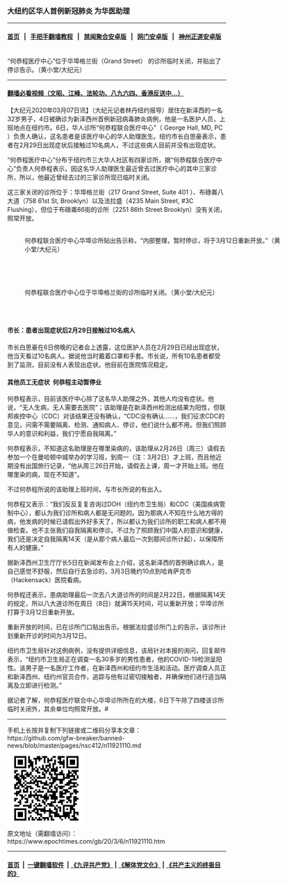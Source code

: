 ### 大纽约区华人首例新冠肺炎  为华医助理
------------------------

#### [首页](https://github.com/gfw-breaker/banned-news/blob/master/README.md) &nbsp;&nbsp;|&nbsp;&nbsp; [手把手翻墙教程](https://github.com/gfw-breaker/guides/wiki) &nbsp;&nbsp;|&nbsp;&nbsp; [禁闻聚合安卓版](https://github.com/gfw-breaker/bn-android) &nbsp;&nbsp;|&nbsp;&nbsp; [网门安卓版](https://github.com/oGate2/oGate) &nbsp;&nbsp;|&nbsp;&nbsp; [神州正道安卓版](https://github.com/SzzdOgate/update) 



<div><img alt="" class="aligncenter wp-post-image" src="https://i.epochtimes.com/assets/uploads/2020/03/S__4644866-600x400.jpg"/>
<div class="red16 caption">
 “何恭程医疗中心”位于华埠格兰街（Grand Street） 的诊所临时关闭，并贴出了停诊告示。（黄小堂/大纪元）
</div>
</div><hr/>

#### [翻墙必看视频（文昭、江峰、法轮功、八九六四、香港反送中...）](https://github.com/gfw-breaker/banned-news/blob/master/pages/link3.md)

<div><p>
 【大纪元2020年03月07日讯】（大纪元记者林丹纽约报导）居住在新泽西的一名32岁男子，4日被确诊为新泽西州首例新冠病毒肺炎病例，他是一名医护人员，上班地点在纽约市。6日，华人诊所“何恭程联合医疗中心”（ George Hall, MD, PC ）负责人确认，这名患者是该医疗中心的华人助理医生。纽约市长白思豪表示，患者在2月29日出现症状后接触过10名病人，不过这些病人目前并没有出现症状。
</p>
<p>
 “何恭程医疗中心”分布于纽约市三大华人社区有四家诊所，据“何恭程联合医疗中心”负责人何恭程表示，因这名华人助理医生最近曾去过医疗中心的其中三家诊所，所以，他最近曾经去过的三家诊所现已临时关闭。
</p>
<p>
 这三家关闭的诊所位于：华埠格兰街（217 Grand Street, Suite 401 ）、布碌崙八大道（758 61st St, Brooklyn）以及法拉盛（4235 Main Street, #3C Flushing），但位于布碌崙86街的诊所（2251 86th Street Brooklyn）没有关闭，照常开放。
</p>
<figure class="wp-caption aligncenter" id="attachment_11921285" style="width: 600px">
 <ok href="http://i.epochtimes.com/assets/uploads/2020/03/15f9d1c102ff327f_ttl7dayH6Q_encrypt7391861581263465617.jpg">
  <img alt="" class="size-large wp-image-11921285" src="http://i.epochtimes.com/assets/uploads/2020/03/15f9d1c102ff327f_ttl7dayH6Q_encrypt7391861581263465617-600x800.jpg"/>
 </ok>
 <br/><figcaption class="wp-caption-text">
  何恭程联合医疗中心华埠诊所贴出告示称，“内部整理，暂时停诊，将于3月12日重新开放。”（黄小堂/大纪元）
 </figcaption><br/>
</figure><br/>
<figure class="wp-caption aligncenter" id="attachment_11921949" style="width: 600px">
 <ok href="http://i.epochtimes.com/assets/uploads/2020/03/EA26501E-597D-4B2E-8232-0E767CE1CCDF.png">
  <img alt="" class="size-large wp-image-11921949" src="http://i.epochtimes.com/assets/uploads/2020/03/EA26501E-597D-4B2E-8232-0E767CE1CCDF-600x450.png"/>
 </ok>
 <br/><figcaption class="wp-caption-text">
  何恭程联合医疗中心位于华埠格兰街的诊所临时关闭。（黄小堂/大纪元）
 </figcaption><br/>
</figure><br/>
<h4>
 市长：患者出现症状后2月29日接触过10名病人
</h4>
<p>
 市长白思豪在6日傍晚的记者会上透露，这位医护人员在2月29日已经出现症状，他当天看过10名病人。据说他当时戴着口罩和手套。市长说，所有10名患者都受到了监测，目前没有人表现出症状。他目前在医院情况稳定。
</p>
<h4>
 其他员工无症状  何恭程主动暂停业
</h4>
<p>
 何恭程表示，目前该医疗中心除了这名华人助理之外，其他人均没有症状。他说，“无人生病，无人需要去医院”；该助理是在新泽西州检测出结果为阳性，但联邦疾控中心（CDC）对该结果还没有确认，“CDC没有确认……，我们征求CDC的意见，问需不需要隔离、检测、通知病人、停诊，他们说什么都不用。但我们照顾华人的意识和利益，我们宁愿自我隔离。”
</p>
<p>
 何恭程表示，不知道这名助理是在哪里染病的，该助理从2月26日（周三）请假去参加一个在曼哈顿中城举办的学习班，到周一（注：3月2日）才上班，而且他近期没有出国旅行记录，“他从周三26日开始，请假去上课，周一才开始上班。他在哪里染的病，现在不知道”。
</p>
<p>
 不过何恭程所说的该助理上班时间，与市长所说的有出入。
</p>
<p>
 何恭程又表示：“我们反反复复咨询过DOH（纽约市卫生局）和CDC（美国疾病管制中心），都认为我们诊所和病人都是无问题的。因为那病人不知在什么地方得的病，他发病的时候已请假出外好多天了，所以都认为我们诊所的职工和病人都不用做检查。也不主张我们自我隔离和停诊。不过为了照顾我们中国人的意识和健康，我们还是决定自我隔离14天（是从那个病人最后一次到那间诊所计起），以保障所有人的健康。”
</p>
<p>
 据新泽西州卫生厅厅长5日在新闻发布会上介绍，这名新泽西的首例确诊病人，是自己感觉不舒服，然后自行去急诊的，3月3日晚约10点到哈肯萨克市（Hackensack）医院看病。
</p>
<p>
 何恭程还表示，患病助理最后一次去八大道诊所的时间是2月22日，根据隔离14天的规定，所以八大道诊所在周日（8日）就满15天时间，可以重新开放；华埠诊所打算于3月12日重新开放。
</p>
<p>
 重新开放的时间，已在诊所门口贴出告示。根据法拉盛诊所门上的告示，该诊所计划重新开诊的时间为3月12日。
</p>
<p>
 纽约市卫生局针对这例病例，没有提供详细信息，该局针对本报的询问，回复邮件表示，“纽约市卫生局正在调查一名30多岁的男性患者，他的COVID-19检测呈阳性。该男子是一名医疗工作者，在新泽西州和纽约市生活和活动。医疗调查人员正和新泽西州、纽约州官员合作，追踪与他有过密切接触者，并确保他们进行适当隔离及立即进行检测。”
</p>
<p>
 据记者了解，何恭程医疗联合中心华埠诊所所在的大楼，6日下午除了四楼该诊所临时关闭外，其余单位均照常开放。#
</p>
</div>
<hr/>
手机上长按并复制下列链接或二维码分享本文章：<br/>
https://github.com/gfw-breaker/banned-news/blob/master/pages/nsc412/n11921110.md <br/>
<a href='https://github.com/gfw-breaker/banned-news/blob/master/pages/nsc412/n11921110.md'><img src='https://github.com/gfw-breaker/banned-news/blob/master/pages/nsc412/n11921110.md.png'/></a> <br/>
原文地址（需翻墙访问）：https://www.epochtimes.com/gb/20/3/6/n11921110.htm


------------------------
#### [首页](https://github.com/gfw-breaker/banned-news/blob/master/README.md) &nbsp;|&nbsp; [一键翻墙软件](https://github.com/gfw-breaker/nogfw/blob/master/README.md) &nbsp;| [《九评共产党》](https://github.com/gfw-breaker/9ping.md/blob/master/README.md#九评之一评共产党是什么) | [《解体党文化》](https://github.com/gfw-breaker/jtdwh.md/blob/master/README.md) | [《共产主义的终极目的》](https://github.com/gfw-breaker/gczydzjmd.md/blob/master/README.md)


<img src='http://gfw-breaker.win/banned-news/pages/nsc412/n11921110.md' width='0px' height='0px'/>